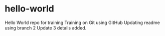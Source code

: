 # hello-world
Hello World repo for training
Training on Git using GitHub
Updating readme using branch 2
Update 3 details added.
